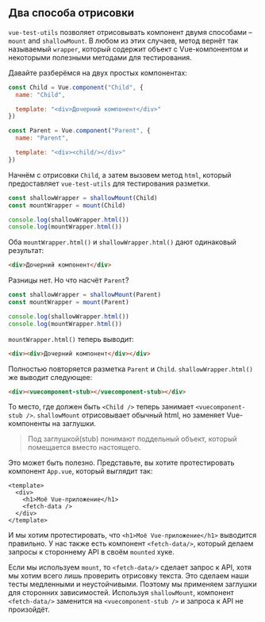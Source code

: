 ## Два способа отрисовки

`vue-test-utils` позволяет отрисовывать компонент двумя способами – `mount` and `shallowMount`. В любом из этих случаев, метод вернёт так называемый `wrapper`, который содержит объект с Vue-компонентом и некоторыми полезными методами для тестирования.

Давайте разберёмся на двух простых компонентах:

```js
const Child = Vue.component("Child", {
  name: "Child",

  template: "<div>Дочерний компонент</div>"
})

const Parent = Vue.component("Parent", {
  name: "Parent",

  template: "<div><child/></div>"
})
```

Начнём с отрисовки `Child`, а затем вызовем метод `html`, который предоставляет `vue-test-utils` для тестирования разметки. 

```js
const shallowWrapper = shallowMount(Child)
const mountWrapper = mount(Child)

console.log(shallowWrapper.html())
console.log(mountWrapper.html())
```


Оба `mountWrapper.html()` и `shallowWrapper.html()` дают одинаковый результат:

```html
<div>Дочерний компонент</div>
```

Разницы нет. Но что насчёт `Parent`?

```js
const shallowWrapper = shallowMount(Parent)
const mountWrapper = mount(Parent)

console.log(shallowWrapper.html())
console.log(mountWrapper.html())
```

`mountWrapper.html()` теперь выводит:

```html
<div><div>Дочерний компонент</div></div>
```

Полностью повторяется разметка `Parent` и `Child`. `shallowWrapper.html()` же выводит следующее:

```html
<div><vuecomponent-stub></vuecomponent-stub></div>
```

То место, где должен быть `<Child />` теперь занимает `<vuecomponent-stub />`. `shallowMount` отрисовывает обычный html, но заменяет Vue-компоненты на заглушки.

> Под заглушкой(stub) понимают поддельный объект, который помещается вместо настоящего.

Это может быть полезно. Представьте, вы хотите протестировать компонент `App.vue`, который выглядит так:

```vue
<template>
  <div>
    <h1>Моё Vue-приложение</h1>
    <fetch-data />
  </div>
</template>
```

И мы хотим протестировать, что `<h1>Моё Vue-приложение</h1>` выводится правильно. У нас также есть компонент `<fetch-data/>`, который делаем запросы к стороннему API в своём `mounted`  хуке.

Если мы используем `mount`, то `<fetch-data/>` сделает запрос к API, хотя мы хотим всего лишь проверить отрисовку текста. Это сделаем наши тесты медленными и неустойчивыми. Поэтому мы применяем заглушки для сторонних зависимостей. Используя `shallowMount`, компонент `<fetch-data/>` заменится на `<vuecomponent-stub />` и запроса к API не произойдёт.
